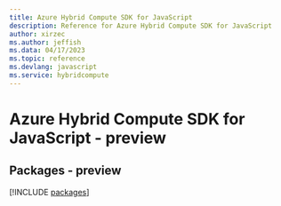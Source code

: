 ```yaml
---
title: Azure Hybrid Compute SDK for JavaScript
description: Reference for Azure Hybrid Compute SDK for JavaScript
author: xirzec
ms.author: jeffish
ms.data: 04/17/2023
ms.topic: reference
ms.devlang: javascript
ms.service: hybridcompute
---
```

# Azure Hybrid Compute SDK for JavaScript - preview
## Packages - preview
[!INCLUDE [packages](hybrid-compute-index.md)]